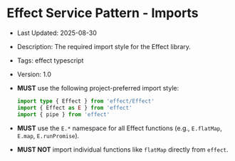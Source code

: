 # Effect Service Pattern - Imports
- Last Updated: 2025-08-30
- Description: The required import style for the Effect library.
- Tags: effect typescript
- Version: 1.0


- **MUST** use the following project-preferred import style:
  ```ts
  import type { Effect } from 'effect/Effect'
  import { Effect as E } from 'effect'
  import { pipe } from 'effect'
  ```
- **MUST** use the `E.*` namespace for all Effect functions (e.g., `E.flatMap`, `E.map`, `E.runPromise`).
- **MUST NOT** import individual functions like `flatMap` directly from `effect`.
